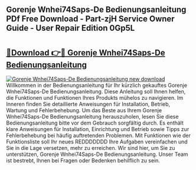 ## Gorenje Wnhei74Saps-De Bedienungsanleitung PDf Free Download - Part-zjH Service Owner Guide - User Repair Edition 0Gp5L

# <h2><a href="http://df1jxmm.blite.top/?on=Gorenje+Wnhei74Saps-De+Bedienungsanleitung">🔗Download 👉🔴 Gorenje Wnhei74Saps-De Bedienungsanleitung</a></h2>

[![Gorenje Wnhei74Saps-De Bedienungsanleitung new download](https://i.imgur.com/lujVjoI.png)](http://df1jxmm.blite.top/?on=Gorenje+Wnhei74Saps-De+Bedienungsanleitung)
Willkommen in der Bedienungsanleitung für Ihr kürzlich gekauftes Gorenje Wnhei74Saps-De Bedienungsanleitung. Diese Anleitung soll Ihnen helfen, die Funktionen und Funktionen Ihres Produkts mühelos zu navigieren. Im Inneren finden Sie detaillierte Anweisungen für Installation, Betrieb, Wartung und Fehlerbehebung. Um das Beste aus Ihrem Gorenje Wnhei74Saps-De Bedienungsanleitung herauszuholen, lesen Sie diese Bedienungsanleitung bitte vor dem Gebrauch sorgfältig durch. Es enthält klare Anweisungen für Installation, Einrichtung und Betrieb sowie Tipps zur Fehlerbehebung bei häufig auftretenden Problemen. Mit Funktionen wie der Funktionsliste soll Ihr neues REDDDDDDD Ihre Aufgaben vereinfachen und Sie in die Lage versetzen, mehr zu erreichen. Wir sind hier, um Sie zu unterstützen, Gorenje Wnhei74Saps-De Bedienungsanleitung. Unser Team ist bestrebt, Ihnen bei Fragen oder Bedenken behilflich zu sein.
